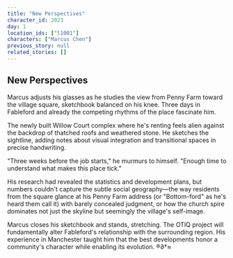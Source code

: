 ```yaml
---
title: "New Perspectives"
character_id: 2023
day: 1
location_ids: ["l1001"]
characters: ["Marcus Chen"]
previous_story: null
related_stories: []
---
```


## New Perspectives

Marcus adjusts his glasses as he studies the view from Penny Farm toward the village square, sketchbook balanced on his knee. Three days in Fableford and already the competing rhythms of the place fascinate him.

The newly built Willow Court complex where he's renting feels alien against the backdrop of thatched roofs and weathered stone. He sketches the sightline, adding notes about visual integration and transitional spaces in precise handwriting.

"Three weeks before the job starts," he murmurs to himself. "Enough time to understand what makes this place tick."

His research had revealed the statistics and development plans, but numbers couldn't capture the subtle social geography—the way residents from the square glance at his Penny Farm address (or "Bottom-ford" as he's heard them call it) with barely concealed judgment, or how the church spire dominates not just the skyline but seemingly the village's self-image.

Marcus closes his sketchbook and stands, stretching. The OTIQ project will fundamentally alter Fableford's relationship with the surrounding region. His experience in Manchester taught him that the best developments honor a community's character while enabling its evolution.
®∂†≈
